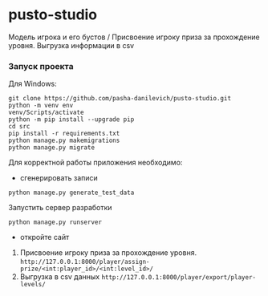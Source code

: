 # pusto-studio
 Модель игрока и его бустов / Присвоение игроку приза за прохождение уровня. Выгрузка информации в csv

### Запуск проекта
Для Windows:

```shell
git clone https://github.com/pasha-danilevich/pusto-studio.git
python -m venv env
venv/Scripts/activate
python -m pip install --upgrade pip
cd src
pip install -r requirements.txt
python manage.py makemigrations
python manage.py migrate
```

Для корректной работы приложения необходимо:
 * сгенерировать записи
```shell
python manage.py generate_test_data
```
Запустить сервер разработки
```shell
python manage.py runserver
```
* откройте сайт
1. Присвоение игроку приза за прохождение уровня.
```http://127.0.0.1:8000/player/assign-prize/<int:player_id>/<int:level_id>/```
2. Выгрузка в csv данных
```http://127.0.0.1:8000/player/export/player-levels/```